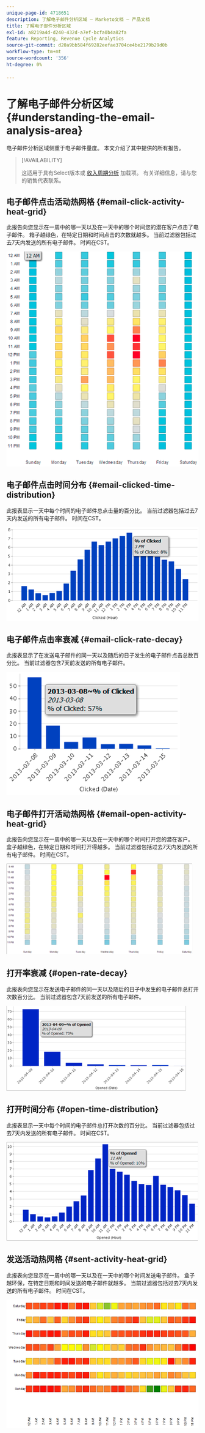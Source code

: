 ```yaml
---
unique-page-id: 4718651
description: 了解电子邮件分析区域 — Marketo文档 — 产品文档
title: 了解电子邮件分析区域
exl-id: a8219a4d-d240-432d-a7ef-bcfa0b4a82fa
feature: Reporting, Revenue Cycle Analytics
source-git-commit: d20a9bb584f69282eefae3704ce4be2179b29d0b
workflow-type: tm+mt
source-wordcount: '356'
ht-degree: 0%

---
```


# 了解电子邮件分析区域 {#understanding-the-email-analysis-area}

电子邮件分析区域侧重于电子邮件量度。 本文介绍了其中提供的所有报告。

>[!AVAILABILITY]
>
>这适用于具有Select版本或 [收入周期分析](https://www.marketo.com/global-enterprise/marketo-revenue-cycle-analytics/) 加载项。 有关详细信息，请与您的销售代表联系。

## 电子邮件点击活动热网格 {#email-click-activity-heat-grid}

此报告向您显示在一周中的哪一天以及在一天中的哪个时间您的潜在客户点击了电子邮件。 箱子越绿色，在特定日期和时间点击的次数就越多。 当前过滤器包括过去7天内发送的所有电子邮件。 时间在CST。

![](assets/image2015-5-6-17-3a17-3a34.png)

## 电子邮件点击时间分布 {#email-clicked-time-distribution}

此报表显示一天中每个时间的电子邮件总点击量的百分比。 当前过滤器包括过去7天内发送的所有电子邮件。 时间在CST。

![](assets/image2015-5-6-17-3a20-3a55.png)

## 电子邮件点击率衰减 {#email-click-rate-decay}

此报表显示了在发送电子邮件的同一天以及随后的日子发生的电子邮件点击总数百分比。 当前过滤器包含7天前发送的所有电子邮件。

![](assets/image2015-5-6-17-3a26-3a50.png)

## 电子邮件打开活动热网格 {#email-open-activity-heat-grid}

此报告向您显示在一周中的哪一天以及在一天中的哪个时间打开您的潜在客户。 盒子越绿色，在特定日期和时间打开得越多。 当前过滤器包括过去7天内发送的所有电子邮件。 时间在CST。

![](assets/image2015-5-6-17-3a30-3a35.png)

## 打开率衰减 {#open-rate-decay}

此报表向您显示在发送电子邮件的同一天以及随后的日子中发生的电子邮件总打开次数百分比。 当前过滤器包含7天前发送的所有电子邮件。

![](assets/image2015-5-6-17-3a37-3a25.png)

## 打开时间分布 {#open-time-distribution}

此报表显示一天中每个时间的电子邮件总打开次数的百分比。 当前过滤器包括过去7天内发送的所有电子邮件。 时间在CST。

![](assets/image2015-5-6-17-3a39-3a15.png)

## 发送活动热网格 {#sent-activity-heat-grid}

此报表向您显示在一周中的哪一天以及在一天中的哪个时间发送电子邮件。 盒子越环保，在特定日期和时间发送的电子邮件就越多。 当前过滤器包括过去7天内发送的所有电子邮件。 时间在CST。

![](assets/seven.png)
